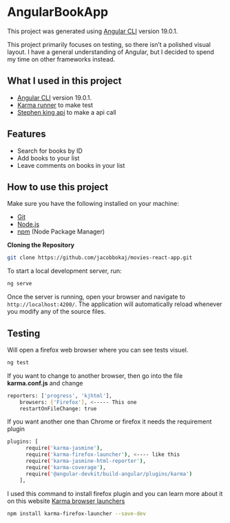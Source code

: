 # AngularBookApp

This project was generated using [Angular CLI](https://github.com/angular/angular-cli) version 19.0.1.

This project primarily focuses on testing, so there isn’t a polished visual layout. I have a general understanding of Angular, but I decided to spend my time on other frameworks instead.


## What I used in this project
- [Angular CLI](https://github.com/angular/angular-cli) version 19.0.1. 
- [Karma runner](https://karma-runner.github.io/latest/index.html) to make test
- [Stephen king api](https://stephen-king-api.onrender.com) to make a api call


## Features
- Search for books by ID
- Add books to your list
- Leave comments on books in your list

## How to use this project

Make sure you have the following installed on your machine:

- [Git](https://git-scm.com/)
- [Node.js](https://nodejs.org/en)
- [npm](https://www.npmjs.com/) (Node Package Manager)

**Cloning the Repository**

```bash
git clone https://github.com/jacobbokaj/movies-react-app.git
```

To start a local development server, run:

```bash
ng serve
```

Once the server is running, open your browser and navigate to `http://localhost:4200/`. The application will automatically reload whenever you modify any of the source files.

 ## Testing
 Will open a firefox web browser where you can see tests visuel.

 ```bash
ng test
```

If you want to change to another browser, then go into the file **karma.conf.js** and change

```bash
reporters: ['progress', 'kjhtml'],
    browsers: ['Firefox'], <----- This one
    restartOnFileChange: true
```
If you want another one than Chrome or firefox it needs the requirement plugin
```bash
plugins: [
      require('karma-jasmine'),
      require('karma-firefox-launcher'), <---- like this
      require('karma-jasmine-html-reporter'),
      require('karma-coverage'),
      require('@angular-devkit/build-angular/plugins/karma')
    ],
```
I used this command to install firefox plugin and you can learn more about it on this website [Karma browser launchers](https://karma-runner.github.io/6.4/config/browsers.html)
```bash
npm install karma-firefox-launcher --save-dev
```